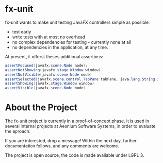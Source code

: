 # fx-unit

fx-unit wants to make unit testing JavaFX controllers simple as possible: 
+ test early
+ write tests with at most no overhead
+ no complex dependencies for testing - currently none at all
+ no dependencies in the application, at any time.

At present, it offerst theses additional assertions: 

```java
assertFocused(javafx.scene.Node node);
assertNotShowing(javafx.stage.Window window)
assertNotVisible(javafx.scene.Node node)
assertSelected(javafx.scene.control.TabPane tabPane, java.lang.String id)
assertShowing(javafx.stage.Window window)
assertVisible(javafx.scene.Node node)
```

# About the Project

The fx-unit project is currently in a proof-of-concept phase. It is used in several internal projects at Aeonium Software Systems, in order to evaluate the aproach. 

If you are interested, drop a message!
Within the next day, further documentation follows, and any comments are welcome.

The project is open source, the code is made available under LGPL 3.
